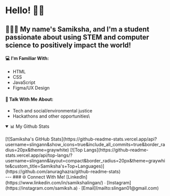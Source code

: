 # Hello! 👋🏽
## 👩🏽‍💻 My name's Samiksha, and I'm a student passionate about using STEM and computer science to positively impact the world!

#### 💻 I'm Familiar With:
- HTML
- CSS
- JavaScript
- Figma/UX Design

#### 💬 Talk With Me About:
- Tech and social/environmental justice
- Hackathons and other opportunities\

<details open>
<summary>📊 My Github Stats</summary>
<br>
[![Samiksha's GitHub Stats](https://github-readme-stats.vercel.app/api?username=slingann&show_icons=true&include_all_commits=true&border_radius=20px&theme=graywhite)
[![Top Langs](https://github-readme-stats.vercel.app/api/top-langs/?username=slingann&layout=compact&border_radius=20px&theme=graywhite&custom_title=Samiksha's+Top+Languages)](https://github.com/anuraghazra/github-readme-stats)
</details>
---
### 🌐 Connect With Me!
[LinkedIn](https://www.linkedin.com/in/samikshalingan/) ∙ [Instagram](https://instagram.com/samiksh.a) ∙ [Email](mailto:slingan01@gmail.com)
